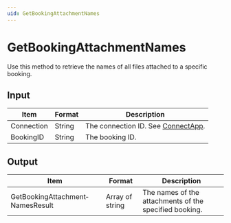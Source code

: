 ```yaml
---
uid: GetBookingAttachmentNames
---
```


# GetBookingAttachmentNames

Use this method to retrieve the names of all files attached to a specific booking.

## Input

| Item       | Format | Description                                          |
|------------|--------|------------------------------------------------------|
| Connection | String | The connection ID. See [ConnectApp](xref:ConnectApp). |
| BookingID  | String | The booking ID.                                      |

## Output

| Item                             | Format          | Description                                            |
|----------------------------------|-----------------|--------------------------------------------------------|
| GetBookingAttachment­NamesResult | Array of string | The names of the attachments of the specified booking. |
